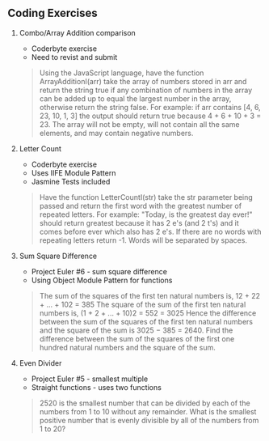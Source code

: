 Coding Exercises
----------------
1. Combo/Array Addition comparison
	* Coderbyte exercise
	* Need to revist and submit

	> Using the JavaScript language, have the function ArrayAdditionI(arr) take 
	> the array of numbers stored in arr and return the string true if any 
	> combination of numbers in the array can be added up to equal the largest 
	> number in the array, otherwise return the string false. For example: if 
	> arr contains [4, 6, 23, 10, 1, 3] the output should return true because 
	> 4 + 6 + 10 + 3 = 23. The array will not be empty, will not contain all the 
	> same elements, and may contain negative numbers.

1. Letter Count
	* Coderbyte exercise
	* Uses IIFE Module Pattern
	* Jasmine Tests included

	> Have the function LetterCountI(str) take the str parameter being passed and 
	> return the first word with the greatest number of repeated letters. 
	> For example: "Today, is the greatest day ever!" should return greatest because 
	> it has 2 e's (and 2 t's) and it comes before ever which also has 2 e's. 
	> If there are no words with repeating letters return -1. Words will be separated by spaces.

1. Sum Square Difference
	* Project Euler #6 - sum square difference
	* Using Object Module Pattern for functions

	> The sum of the squares of the first ten natural numbers is,
	> 12 + 22 + ... + 102 = 385
	> The square of the sum of the first ten natural numbers is,
	> (1 + 2 + ... + 10)2 = 552 = 3025
	> Hence the difference between the sum of the squares of the first ten natural 
	> numbers and the square of the sum is 3025 − 385 = 2640.
	> Find the difference between the sum of the squares of the first one hundred 
	> natural numbers and the square of the sum.
	</pre>

1. Even Divider
	* Project Euler #5 - smallest multiple
	* Straight functions - uses two functions

	>2520 is the smallest number that can be divided by each of the numbers from 1 to 10 without any remainder.
	>What is the smallest positive number that is evenly divisible by all of the numbers from 1 to 20?


